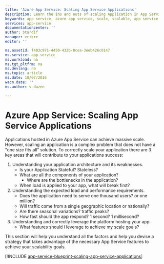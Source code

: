 ```yaml
---
title: 'Azure App Service: Scaling App Service Applications'
description: Learn the ins and outs of scaling Application in App Service.
keywords: app service, azure app service, scale, scalable, app service plan, app service cost
services: app-service
documentationcenter: ''
author: btardif
manager: erikre
editor: ''

ms.assetid: f403c971-4450-432b-8cea-3eeb426c0147
ms.service: app-service
ms.workload: na
ms.tgt_pltfrm: na
ms.devlang: na
ms.topic: article
ms.date: 10/07/2016
wacn.date: ''
ms.author: v-dazen

---
```

# Azure App Service: Scaling App Service Applications
Applications hosted in Azure App Service can achieve massive scale.
However, scaling an application is a complex problem that does not have a "one 
size fits all" solution. To correctly scale your application there are 3 key
areas that will contribute to your applications success:

1. Understanding your application architecture and its weaknesses.
    * Is your Application Stateful? Stateless?
    * What are all the components of your application?
        * Where are the bottlenecks in the application?
    * When load is applied to your app, what will break first?
2. Understanding the expected load and performance requirements.
    * Does the application need to serve one thousand users? or one million?
    * Will traffic come from a single geographic location or nationally?
    * Are there seasonal variations? traffic peaks?
    * How fast should the app respond? 1 second? 1 millisecond?
3. Understanding and correctly leverage the platform hosting your app.
    * What features should I leverage to achieve my scale goals?

This section will help you understand all the factors and help you devise a
strategy that takes advantage of the necessary App Service features to achieve
your scalability goals.

[!INCLUDE [app-service-blueprint-scaling-app-service-applications](../../includes/app-service-blueprint-scaling-app-service-applications.md)]